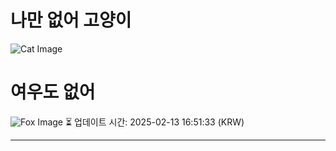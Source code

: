 
# 나만 없어 고양이

![Cat Image](https://cdn2.thecatapi.com/images/a1g4Ycw-z.jpg)

# 여우도 없어
![Fox Image](https://randomfox.ca/images/113.jpg)
⏳ 업데이트 시간: 2025-02-13 16:51:33 (KRW)

---
